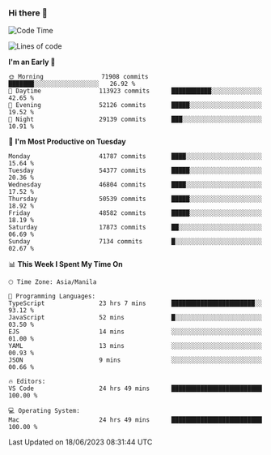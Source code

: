 ### Hi there 👋

<!--START_SECTION:waka-->
![Code Time](http://img.shields.io/badge/Code%20Time-4%2C082%20hrs%2050%20mins-blue)

![Lines of code](https://img.shields.io/badge/From%20Hello%20World%20I%27ve%20Written-104.8%20million%20lines%20of%20code-blue)

**I'm an Early 🐤** 

```text
🌞 Morning                71908 commits       ███████░░░░░░░░░░░░░░░░░░   26.92 % 
🌆 Daytime                113923 commits      ███████████░░░░░░░░░░░░░░   42.65 % 
🌃 Evening                52126 commits       █████░░░░░░░░░░░░░░░░░░░░   19.52 % 
🌙 Night                  29139 commits       ███░░░░░░░░░░░░░░░░░░░░░░   10.91 % 
```
📅 **I'm Most Productive on Tuesday** 

```text
Monday                   41787 commits       ████░░░░░░░░░░░░░░░░░░░░░   15.64 % 
Tuesday                  54377 commits       █████░░░░░░░░░░░░░░░░░░░░   20.36 % 
Wednesday                46804 commits       ████░░░░░░░░░░░░░░░░░░░░░   17.52 % 
Thursday                 50539 commits       █████░░░░░░░░░░░░░░░░░░░░   18.92 % 
Friday                   48582 commits       █████░░░░░░░░░░░░░░░░░░░░   18.19 % 
Saturday                 17873 commits       ██░░░░░░░░░░░░░░░░░░░░░░░   06.69 % 
Sunday                   7134 commits        █░░░░░░░░░░░░░░░░░░░░░░░░   02.67 % 
```


📊 **This Week I Spent My Time On** 

```text
🕑︎ Time Zone: Asia/Manila

💬 Programming Languages: 
TypeScript               23 hrs 7 mins       ███████████████████████░░   93.12 % 
JavaScript               52 mins             █░░░░░░░░░░░░░░░░░░░░░░░░   03.50 % 
EJS                      14 mins             ░░░░░░░░░░░░░░░░░░░░░░░░░   01.00 % 
YAML                     13 mins             ░░░░░░░░░░░░░░░░░░░░░░░░░   00.93 % 
JSON                     9 mins              ░░░░░░░░░░░░░░░░░░░░░░░░░   00.66 % 

🔥 Editors: 
VS Code                  24 hrs 49 mins      █████████████████████████   100.00 % 

💻 Operating System: 
Mac                      24 hrs 49 mins      █████████████████████████   100.00 % 
```


 Last Updated on 18/06/2023 08:31:44 UTC
<!--END_SECTION:waka-->


<!--
**rad182/rad182** is a ✨ _special_ ✨ repository because its `README.md` (this file) appears on your GitHub profile.

Here are some ideas to get you started:

- 🔭 I’m currently working on ...
- 🌱 I’m currently learning ...
- 👯 I’m looking to collaborate on ...
- 🤔 I’m looking for help with ...
- 💬 Ask me about ...
- 📫 How to reach me: ...
- 😄 Pronouns: ...
- ⚡ Fun fact: ...
-->
